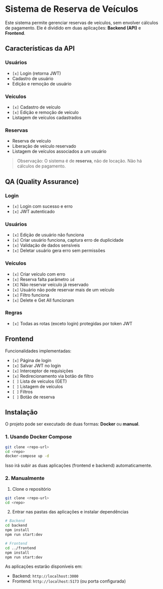 # Sistema de Reserva de Veículos

Este sistema permite gerenciar reservas de veículos, sem envolver cálculos de pagamento. Ele é dividido em duas aplicações: **Backend (API)** e **Frontend**.

## Características da API

### Usuários

* `[x]` Login (retorna JWT)
* Cadastro de usuário
* Edição e remoção de usuário

### Veículos

* `[x]` Cadastro de veículo
* `[x]` Edição e remoção de veículo
* Listagem de veículos cadastrados

### Reservas

* Reserva de veículo
* Liberação de veículo reservado
* Listagem de veículos associados a um usuário

> Observação: O sistema é de **reserva**, não de locação. Não há cálculos de pagamento.

## QA (Quality Assurance)

### Login

* `[x]` Login com sucesso e erro
* `[x]` JWT autenticado

### Usuários

* `[x]` Edição de usuário não funciona
* `[x]` Criar usuário funciona, captura erro de duplicidade
* `[x]` Validação de dados sensíveis
* `[x]` Deletar usuário gera erro sem permissões

### Veículos

* `[x]` Criar veículo com erro
* `[x]` Reserva falta parâmetro `id`
* `[X]` Não reservar veículo já reservado
* `[x]` Usuário não pode reservar mais de um veículo
* `[x]` Filtro funciona
* `[x]` Delete e Get All funcionam

### Regras

* `[x]` Todas as rotas (exceto login) protegidas por token JWT

## Frontend

Funcionalidades implementadas:

* `[x]` Página de login
* `[x]` Salvar JWT no login
* `[x]` Interceptor de requisições
* `[x]` Redirecionamento via botão de filtro
* `[ ]` Lista de veículos (GET)
* `[ ]` Listagem de veículos
* `[ ]` Filtros
* `[ ]` Botão de reserva

## Instalação

O projeto pode ser executado de duas formas: **Docker** ou **manual**.

### 1. Usando Docker Compose

```bash
git clone <repo-url>
cd <repo>
docker-compose up -d
```

Isso irá subir as duas aplicações (frontend e backend) automaticamente.

### 2. Manualmente

1. Clone o repositório

```bash
git clone <repo-url>
cd <repo>
```

2. Entrar nas pastas das aplicações e instalar dependências

```bash
# Backend
cd backend
npm install
npm run start:dev

# Frontend
cd ../frontend
npm install
npm run start:dev
```

As aplicações estarão disponíveis em:

* Backend: `http://localhost:3000`
* Frontend: `http://localhost:5173` (ou porta configurada)

